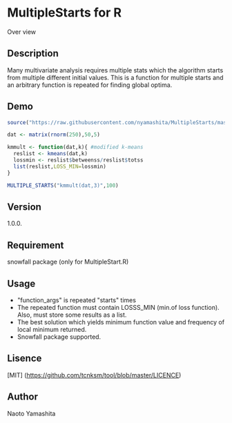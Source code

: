 MultipleStarts for R
====

Over view

## Description
Many multivariate analysis requires multiple stats which the algorithm starts from multiple different initial values. This is a function for multiple starts and an arbitrary function is repeated for finding global optima.

## Demo
```R:example.R
source("https://raw.githubusercontent.com/nyamashita/MultipleStarts/master/MultipleStart_nosnow.R")

dat <- matrix(rnorm(250),50,5)

kmmult <- function(dat,k){ #modified k-means
  reslist <- kmeans(dat,k)
  lossmin <- reslist$betweenss/reslist$totss
  list(reslist,LOSS_MIN=lossmin)
}

MULTIPLE_STARTS("kmmult(dat,3)",100)
```

## Version
1.0.0.

## Requirement
snowfall package (only for MultipleStart.R)

## Usage
- "function_args" is repeated "starts" times
- The repeated function must contain LOSSS_MIN (min.of loss function). Also, must store some results as a list.
- The best solution which yields minimum function value and frequency of local minimum returned.
- Snowfall package supported.

## Lisence
[MIT] (https://github.com/tcnksm/tool/blob/master/LICENCE)

## Author
Naoto Yamashita